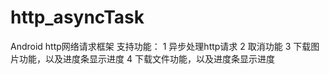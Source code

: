 http_asyncTask
==============

Android  http网络请求框架
  支持功能：
      1 异步处理http请求
      2 取消功能
      3 下载图片功能，以及进度条显示进度
      4 下载文件功能，以及进度条显示进度
      
